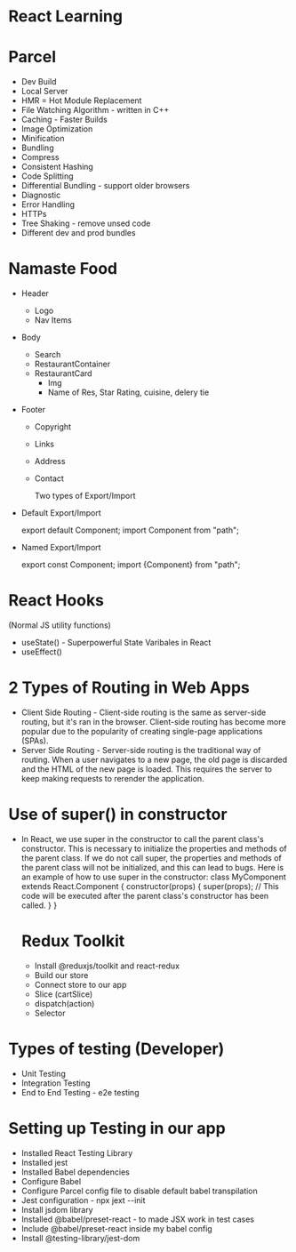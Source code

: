 # React Learning

# Parcel

- Dev Build
- Local Server
- HMR = Hot Module Replacement
- File Watching Algorithm - written in C++
- Caching - Faster Builds
- Image Optimization
- Minification
- Bundling
- Compress
- Consistent Hashing
- Code Splitting
- Differential Bundling - support older browsers
- Diagnostic
- Error Handling
- HTTPs
- Tree Shaking - remove unsed code
- Different dev and prod bundles

# Namaste Food

- Header
  - Logo
  - Nav Items
- Body
  - Search
  - RestaurantContainer
  - RestaurantCard
    - Img
    - Name of Res, Star Rating, cuisine, delery tie
- Footer

  - Copyright
  - Links
  - Address
  - Contact

    Two types of Export/Import

- Default Export/Import

  export default Component;
  import Component from "path";

- Named Export/Import

  export const Component;
  import {Component} from "path";

# React Hooks

(Normal JS utility functions)

- useState() - Superpowerful State Varibales in React
- useEffect()

# 2 Types of Routing in Web Apps

- Client Side Routing - Client-side routing is the same as server-side routing, but it's ran in the browser. Client-side routing has become more popular due to the popularity of creating single-page applications (SPAs).
- Server Side Routing - Server-side routing is the traditional way of routing. When a user navigates to a new page, the old page is discarded and the HTML of the new page is loaded. This requires the server to keep making requests to rerender the application.

# Use of super() in constructor

- In React, we use super in the constructor to call the parent class's constructor. This is necessary to initialize the properties and methods of the parent class. If we do not call super, the properties and methods of the parent class will not be initialized, and this can lead to bugs.
  Here is an example of how to use super in the constructor:
  class MyComponent extends React.Component {
  constructor(props) {
  super(props);
  // This code will be executed after the parent class's constructor has been called.
  }
  }


  # Redux Toolkit
    - Install @reduxjs/toolkit and react-redux
    - Build our store
    - Connect store to our app
    - Slice (cartSlice)
    - dispatch(action)
    - Selector


# Types of testing (Developer)
  - Unit Testing
  - Integration Testing
  - End to End Testing - e2e testing

# Setting up Testing in our app
  - Installed React Testing Library
  - Installed jest
  - Installed Babel dependencies
  - Configure Babel
  - Configure Parcel config file to disable default babel transpilation
  - Jest configuration - npx jext --init
  - Install jsdom library
  - Installed @babel/preset-react - to made JSX work in test cases
  - Include @babel/preset-react inside my babel config
  - Install @testing-library/jest-dom
